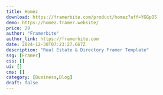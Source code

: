 ```yaml
---
title: Homez
download: https://framerbite.com/product/homez?aff=YGGpO5
demo: https://homez.framer.website/
price: 29
author: "Framerbite"
author_link: https://framerbite.com
date: 2024-12-30T07:23:27.667Z
description: "Real Estate & Directory Framer Template"
ssg: [Framer]
css: []
ui: []
cms: []
category: [Business,Blog]
draft: false
---
```

